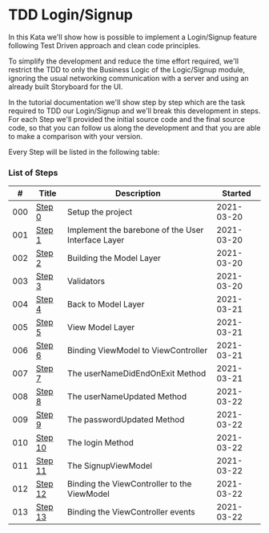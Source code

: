 # TDD Login/Signup

In this Kata we'll show how is possible to implement a Login/Signup feature following Test Driven approach and clean code principles.

To simplify the development and reduce the time effort required, we'll restrict the TDD to only the Business Logic of the Logic/Signup module, ignoring the usual networking communication with a server and using an already built Storyboard for the UI.

In the tutorial documentation we'll show step by step which are the task required to TDD our Login/Signup and we'll break this development in steps. For each Step we'll provided the initial source code and the final source code, so that you can follow us along the development and that you are able to make a comparison with your version.

Every Step will be listed in the following table:

### List of Steps

| #    | Title                                                | Description                                        | Started    |
| ---- | ---------------------------------------------------- | -------------------------------------------------- | ---------- |
| 000  | [Step 0](000_Step_0/000_Step0_Project.md)            | Setup the project                                  | 2021-03-20 |
| 001  | [Step 1](000_Step_1/000_Step1_UserInterfaceLayer.md) | Implement the barebone of the User Interface Layer | 2021-03-20 |
| 002  | [Step 2](000_Step_2/000_Step2_ModelLayer.md)         | Building the Model Layer                           | 2021-03-20 |
| 003  | [Step 3](000_Step_3/000_Step3_Validators.md)         | Validators                                         | 2021-03-20 |
| 004  | [Step 4](000_Step_4/000_Step4_BackToModelLayer.md)   | Back to Model Layer                                | 2021-03-21 |
| 005  | [Step 5](000_Step_5/000_Step5_ViewModelLayer.md)     | View Model Layer                                   | 2021-03-21 |
| 006  | [Step 6](000_Step_6/000_Step6_Binding1.md)           | Binding ViewModel to ViewController                | 2021-03-21 |
| 007  | [Step 7](000_Step_7/000_Step7_Binding2.md)           | The userNameDidEndOnExit Method                    | 2021-03-21 |
| 008  | [Step 8](000_Step_8/000_Step8_Binding3.md)           | The userNameUpdated Method                         | 2021-03-22 |
| 009  | [Step 9](000_Step_9/000_Step9_Binding4.md)           | The passwordUpdated Method                         | 2021-03-22 |
| 010  | [Step 10](000_Step_10/000_Step10_Binding5.md)        | The login Method                                   | 2021-03-22 |
| 011  | [Step 11](000_Step_11/000_Step11_SignupViewModel.md) | The SignupViewModel                                | 2021-03-22 |
| 012  | [Step 12](000_Step_12/000_Step12_ViewController.md)  | Binding the ViewController to the ViewModel        | 2021-03-22 |
| 013  | [Step 13](000_Step_13/000_Step13_BindingEvents.md)   | Binding the ViewController events                  | 2021-03-22 |

## 

